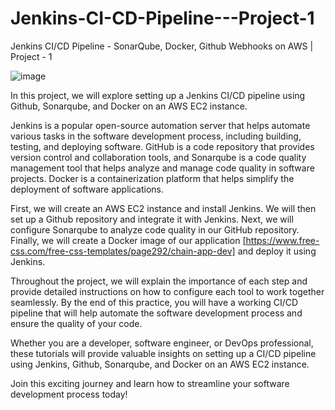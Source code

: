 # Jenkins-CI-CD-Pipeline---Project-1
Jenkins CI/CD Pipeline - SonarQube, Docker, Github Webhooks on AWS | Project - 1


![image](https://github.com/restlingclone/Jenkins-CI-CD-Pipeline---Project-1/assets/46015549/baee0846-1fc5-4883-956c-e0ca09f9c1db)


In this project, we will explore setting up a Jenkins CI/CD pipeline using Github, Sonarqube, and Docker on an AWS EC2 instance.

Jenkins is a popular open-source automation server that helps automate various tasks in the software development process, including building, testing, and deploying software. GitHub is a code repository that provides version control and collaboration tools, and Sonarqube is a code quality management tool that helps analyze and manage code quality in software projects. Docker is a containerization platform that helps simplify the deployment of software applications.

First, we will create an AWS EC2 instance and install Jenkins. We will then set up a Github repository and integrate it with Jenkins. Next, we will configure Sonarqube to analyze code quality in our GitHub repository. Finally, we will create a Docker image of our application [https://www.free-css.com/free-css-templates/page292/chain-app-dev] and deploy it using Jenkins.

Throughout the project, we will explain the importance of each step and provide detailed instructions on how to configure each tool to work together seamlessly. By the end of this practice, you will have a working CI/CD pipeline that will help automate the software development process and ensure the quality of your code.

Whether you are a developer, software engineer, or DevOps professional, these tutorials will provide valuable insights on setting up a CI/CD pipeline using Jenkins, Github, Sonarqube, and Docker on an AWS EC2 instance. 

Join this exciting journey and learn how to streamline your software development process today!
